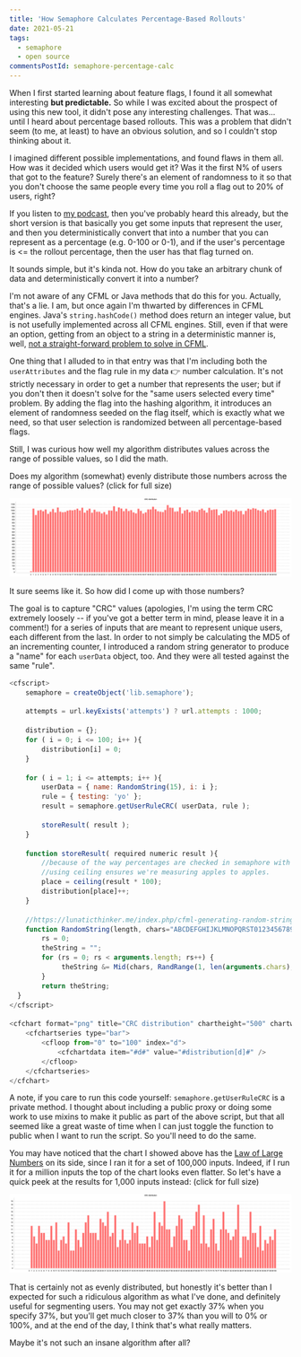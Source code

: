 ```yaml
---
title: 'How Semaphore Calculates Percentage-Based Rollouts'
date: 2021-05-21
tags:
  - semaphore
  - open source
commentsPostId: semaphore-percentage-calc
---
```


When I first started learning about feature flags, I found it all somewhat interesting **but predictable.** So while I was excited about the prospect of using this new tool, it didn't pose any interesting challenges. That was... until I heard about percentage based rollouts. This was a problem that didn't seem (to me, at least) to have an obvious solution, and so I couldn't stop thinking about it.

I imagined different possible implementations, and found flaws in them all. How was it decided which users would get it? Was it the first N% of users that got to the feature? Surely there's an element of randomness to it so that you don't choose the same people every time you roll a flag out to 20% of users, right?

If you listen to [my podcast][wc], then you've probably heard this already, but the short version is that basically you get some inputs that represent the user, and then you deterministically convert that into a number that you can represent as a percentage (e.g. 0-100 or 0-1), and if the user's percentage is <= the rollout percentage, then the user has that flag turned on.

It sounds simple, but it's kinda not. How do you take an arbitrary chunk of data and deterministically convert it into a number?

I'm not aware of any CFML or Java methods that do this for you. Actually, that's a lie. I am, but once again I'm thwarted by differences in CFML engines. Java's `string.hashCode()` method does return an integer value, but is not usefully implemented across all CFML engines. Still, even if that were an option, getting from an object to a string in a deterministic manner is, well, [not a straight-forward problem to solve in CFML][chaoticgood].

One thing that I alluded to in that entry was that I'm including both the `userAttributes` and the flag rule in my data 👉 number calculation. It's not strictly necessary in order to get a number that represents the user; but if you don't then it doesn't solve for the "same users selected every time" problem. By adding the flag into the hashing algorithm, it introduces an element of randomness seeded on the flag itself, which is exactly what we need, so that user selection is randomized between all percentage-based flags.

Still, I was curious how well my algorithm distributes values across the range of possible values, so I did the math.

Does my algorithm (somewhat) evenly distribute those numbers across the range of possible values? (click for full size)

[![bar chart showing the numbers 1-100 on the x-axis, and a random but fairly even distribution of approximately 1,000 in the y-axis for each bar](/img/2021/md5-random1.png)](/img/2021/md5-random1.png)

It sure seems like it. So how did I come up with those numbers?

The goal is to capture "CRC" values (apologies, I'm using the term CRC extremely loosely -- if you've got a better term in mind, please leave it in a comment!) for a series of inputs that are meant to represent unique users, each different from the last. In order to not simply be calculating the MD5 of an incrementing counter, I introduced a random string generator to produce a "name" for each `userData` object, too. And they were all tested against the same "rule".

```js
<cfscript>
	semaphore = createObject('lib.semaphore');

	attempts = url.keyExists('attempts') ? url.attempts : 1000;

	distribution = {};
	for ( i = 0; i <= 100; i++ ){
		distribution[i] = 0;
	}

	for ( i = 1; i <= attempts; i++ ){
		userData = { name: RandomString(15), i: i };
		rule = { testing: 'yo' };
		result = semaphore.getUserRuleCRC( userData, rule );

		storeResult( result );
	}

	function storeResult( required numeric result ){
		//because of the way percentages are checked in semaphore with <=,
		//using ceiling ensures we're measuring apples to apples.
		place = ceiling(result * 100);
		distribution[place]++;
	}

	//https://lunaticthinker.me/index.php/cfml-generating-random-string/
	function RandomString(length, chars="ABCDEFGHIJKLMNOPQRST0123456789-") {
		rs = 0;
		theString = "";
		for (rs = 0; rs < arguments.length; rs++) {
			 theString &= Mid(chars, RandRange(1, len(arguments.chars), "SHA1PRNG"), 1);
		}
		return theString;
  }
</cfscript>

<cfchart format="png" title="CRC distribution" chartheight="500" chartwidth="1800">
	<cfchartseries type="bar">
		<cfloop from="0" to="100" index="d">
			<cfchartdata item="#d#" value="#distribution[d]#" />
		</cfloop>
	</cfchartseries>
</cfchart>
```

A note, if you care to run this code yourself: `semaphore.getUserRuleCRC` is a private method. I thought about including a public proxy or doing some work to use mixins to make it public as part of the above script, but that all seemed like a great waste of time when I can just toggle the function to public when I want to run the script. So you'll need to do the same.

You may have noticed that the chart I showed above has the [Law of Large Numbers][lln] on its side, since I ran it for a set of 100,000 inputs. Indeed, if I run it for a million inputs the top of the chart looks even flatter. So let's have a quick peek at the results for 1,000 inputs instead: (click for full size)

[![bar chart showing the numbers 1-100 on the x-axis, and a random but fairly even distribution of approximately 1,000 in the y-axis for each bar](/img/2021/md5-random2.png)](/img/2021/md5-random2.png)

That is certainly not as evenly distributed, but honestly it's better than I expected for such a ridiculous algorithm as what I've done, and definitely useful for segmenting users. You may not get exactly 37% when you specify 37%, but you'll get much closer to 37% than you will to 0% or 100%, and at the end of the day, I think that's what really matters.

Maybe it's not such an insane algorithm after all?

[wc]: https://workingcode.dev/episodes/018-feature-flags-finally/
[chaoticgood]: /blog/2021/chaotic-good-creating-determinism-where-none-exists/
[lln]: https://en.wikipedia.org/wiki/Law_of_large_numbers
